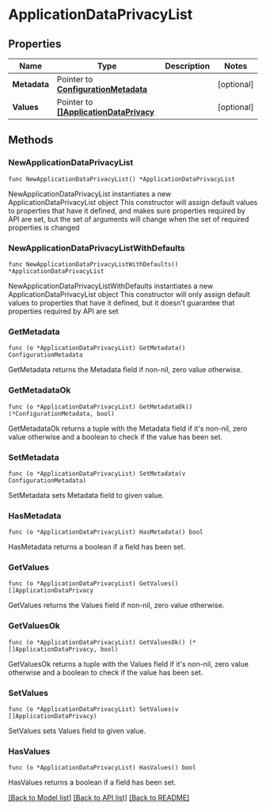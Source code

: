 # ApplicationDataPrivacyList

## Properties

Name | Type | Description | Notes
------------ | ------------- | ------------- | -------------
**Metadata** | Pointer to [**ConfigurationMetadata**](ConfigurationMetadata.md) |  | [optional] 
**Values** | Pointer to [**[]ApplicationDataPrivacy**](ApplicationDataPrivacy.md) |  | [optional] 

## Methods

### NewApplicationDataPrivacyList

`func NewApplicationDataPrivacyList() *ApplicationDataPrivacyList`

NewApplicationDataPrivacyList instantiates a new ApplicationDataPrivacyList object
This constructor will assign default values to properties that have it defined,
and makes sure properties required by API are set, but the set of arguments
will change when the set of required properties is changed

### NewApplicationDataPrivacyListWithDefaults

`func NewApplicationDataPrivacyListWithDefaults() *ApplicationDataPrivacyList`

NewApplicationDataPrivacyListWithDefaults instantiates a new ApplicationDataPrivacyList object
This constructor will only assign default values to properties that have it defined,
but it doesn't guarantee that properties required by API are set

### GetMetadata

`func (o *ApplicationDataPrivacyList) GetMetadata() ConfigurationMetadata`

GetMetadata returns the Metadata field if non-nil, zero value otherwise.

### GetMetadataOk

`func (o *ApplicationDataPrivacyList) GetMetadataOk() (*ConfigurationMetadata, bool)`

GetMetadataOk returns a tuple with the Metadata field if it's non-nil, zero value otherwise
and a boolean to check if the value has been set.

### SetMetadata

`func (o *ApplicationDataPrivacyList) SetMetadata(v ConfigurationMetadata)`

SetMetadata sets Metadata field to given value.

### HasMetadata

`func (o *ApplicationDataPrivacyList) HasMetadata() bool`

HasMetadata returns a boolean if a field has been set.

### GetValues

`func (o *ApplicationDataPrivacyList) GetValues() []ApplicationDataPrivacy`

GetValues returns the Values field if non-nil, zero value otherwise.

### GetValuesOk

`func (o *ApplicationDataPrivacyList) GetValuesOk() (*[]ApplicationDataPrivacy, bool)`

GetValuesOk returns a tuple with the Values field if it's non-nil, zero value otherwise
and a boolean to check if the value has been set.

### SetValues

`func (o *ApplicationDataPrivacyList) SetValues(v []ApplicationDataPrivacy)`

SetValues sets Values field to given value.

### HasValues

`func (o *ApplicationDataPrivacyList) HasValues() bool`

HasValues returns a boolean if a field has been set.


[[Back to Model list]](../README.md#documentation-for-models) [[Back to API list]](../README.md#documentation-for-api-endpoints) [[Back to README]](../README.md)


